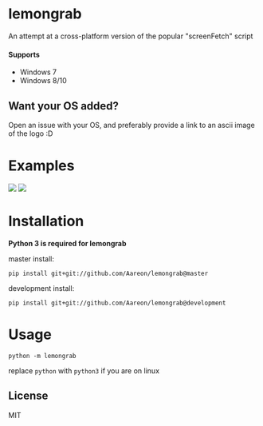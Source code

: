 # lemongrab
An attempt at a cross-platform version of the popular "screenFetch" script

#### Supports
* Windows 7
* Windows 8/10

## Want your OS added?
Open an issue with your OS, and preferably provide a link to an ascii image of the logo :D

# Examples
![](https://cdn.discordapp.com/attachments/300089166002388992/306991507410386954/unknown.png)
![](https://cdn.discordapp.com/attachments/204621105720328193/307021635695673344/unknown.png)

# Installation
**Python 3 is required for lemongrab**

master install:
```
pip install git+git://github.com/Aareon/lemongrab@master
```
development install:
```
pip install git+git://github.com/Aareon/lemongrab@development
```

# Usage
`python -m lemongrab`

replace `python` with `python3` if you are on linux

License
----

MIT
